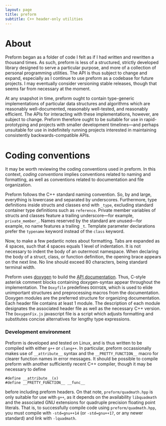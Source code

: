 ```yaml
---
layout: page
title: preform
subtitle: C++ header-only utilities
---
```


# About
Preform began as a folder of code I felt as if I had 
written and rewritten a thousand times. As such, preform is less of a 
structured, strictly developed library designed to serve a particular purpose,
and more of a collection of personal programming utilities. The API is thus
subject to change and expand, especially as I continue to use preform
as a codebase for future projects. I may eventually consider versioning stable 
releases, though that seems far from necessary at the moment. 

At any snapshot in time, preform ought to contain type-generic
implementations of particular data structures and algorithms which are
reasonably well-documented, reasonably well-tested, and reasonably efficient.
The APIs for interacting with these implementations, however, are subject
to change. Preform therefore ought to be suitable for use in rapid-prototyping
and projects with smaller development timelines&mdash;and perhaps unsuitable 
for use in indefinitely running projects interested in maintaining
consistently backwards-compatible APIs.

# Coding conventions
It may be worth reviewing the coding conventions used in preform.
In this context, _coding conventions_ implies conventions related to 
naming and formatting, as well as conventions related to documentation 
and file organization. 

Preform follows the C++ standard naming convention. So, by and large, 
everything is lowercase and separated by underscores. Furthermore, type 
definitions inside structs and classes end with `_type`, excluding standard 
container type definitions such as `reference`. Private member variables of 
structs and classes feature a trailing underscore&mdash;for example, 
`private_member_`. Names reserved by the standard are unused&mdash;for 
example, no name features a trailing `_t`. Template parameter declarations 
prefer the `typename` keyword instead of the `class` keyword.

Now, to make a few pedantic notes about formatting. Tabs are expanded 
as 4 spaces, such that 4 spaces equals 1 level of indentation. It is not 
necessary to indent the body of an outermost namespace. When declaring the 
body of a struct, class, or function definition, the opening brace appears 
on the next line. No line should exceed 80 characters, being standard 
terminal width. 

Preform uses [doxygen][1] to build the [API documentation][2]. Thus,
C-style asterisk comment blocks containing doxygen-syntax appear throughout 
the implementation. The `Doxyfile` predefines `DOXYGEN`, which is used to elide 
unimportant structures and preprocessing macros from the documentation.
Doxygen modules are the preferred structure for organizing documentation. 
Each header file contains at least 1 module. The description of each module 
designates the associated header file as well as the necessary C++ version. 
The `DoxygenFix.js` javascript file is a script which adjusts 
formatting and substitutes concise alternatives for
lengthy type expressions.

[1]: http://doxygen.nl
[2]: https://mgradysaunders.github.io/preform/doxygen/html

### Development environment

Preform is developed and tested on Linux, and is thus
written to be compiled with either `g++` or `clang++`. In particular, 
preform occassionally makes use of `__attribute__` syntax and the
`__PRETTY_FUNCTION__` macro for clearer function names in error messages. It
should be possible to compile preform with another sufficiently recent
C++ compiler, though it may be necessary to define

```
#define __attribute__(x)
#define __PRETTY_FUNCTION__ __func__
```

before including preform headers. On that note, `preform/quadmath.hpp` is 
only suitable for use with `g++`, as it depends on the availability 
`libquadmath` and the associated GNU extensions for quadruple precision 
floating point literals. That is, to successfully compile code using
`preform/quadmath.hpp`, you must compile with `-std=gnu++14` 
(or `-std=gnu++17`, or any newer standard) and link with `-lquadmath`.
